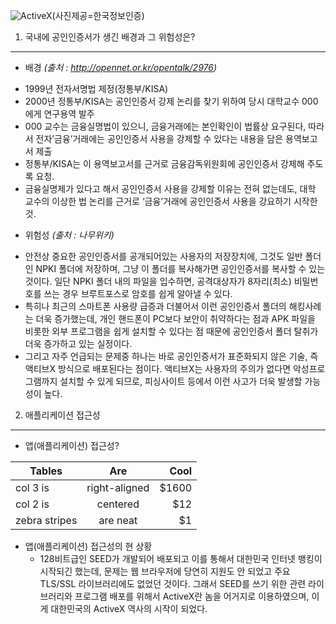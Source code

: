 ![ActiveX](http://newsmanager2.etomato.com/userfiles/image/%EB%A5%98%EC%84%9D/GONGININ.jpg)(사진제공=한국정보인증)

1. 국내에 공인인증서가 생긴 배경과 그 위험성은?
---
- 배경 _(출처 : http://opennet.or.kr/opentalk/2976)_
 * 1999년 전자서명법 제정(정통부/KISA)
 * 2000년 정통부/KISA는 공인인증서 강제 논리를 찾기 위하여 당시 대학교수 000에게 연구용역 발주
 * 000 교수는 금융실명법이 있으니, 금융거래에는 본인확인이 법률상 요구된다, 따라서 전자’금융’거래에는 공인인증서 사용을 강제할 수 있다는 내용을 담은 용역보고서 제출
 * 정통부/KISA는 이 용역보고서를 근거로 금융감독위원회에 공인인증서 강제해 주도록 요청.
 * 금융실명제가 있다고 해서 공인인증서 사용을 강제할 이유는 전혀 없는데도, 대학 교수의 이상한 법 논리를 근거로 ‘금융’거래에 공인인증서 사용을 강요하기 시작한 것.  

- 위험성 _(출처 : 나무위키)_
 * 안전상 중요한 공인인증서를 공개되어있는 사용자의 저장장치에, 그것도 일반 폴더인 NPKI 폴더에 저장하며, 그냥 이 폴더를 복사해가면 공인인증서를 복사할 수 있는 것이다. 일단 NPKI 폴더 내의 파일을 입수하면, 공격대상자가 8자리(최소) 비밀번호를 쓰는 경우 브루트포스로 암호를 쉽게 알아낼 수 있다.
 * 특히나 최근의 스마트폰 사용량 급증과 더불어서 이런 공인인증서 폴더의 해킹사례는 더욱 증가했는데, 개인 핸드폰이 PC보다 보안이 취약하다는 점과 APK 파일을 비롯한 외부 프로그램을 쉽게 설치할 수 있다는 점 때문에 공인인증서 폴더 탈취가 더욱 증가하고 있는 실정이다.
 * 그리고 자주 언급되는 문제중 하나는 바로 공인인증서가 표준화되지 않은 기술, 즉 액티브X 방식으로 배포된다는 점이다. 액티브X는 사용자의 주의가 없다면 악성프로그램까지 설치할 수 있게 되므로, 피싱사이트 등에서 이런 사고가 더욱 발생할 가능성이 높다.
 
2. 애플리케이션 접근성
----
- 앱(애플리케이션) 접근성?

| Tables        | Are           | Cool  |
| ------------- |:-------------:| -----:|
| col 3 is      | right-aligned | $1600 |
| col 2 is      | centered      |   $12 |
| zebra stripes | are neat      |    $1 |


* 앱(애플리케이션) 접근성의 현 상황  
   - 128비트급인 SEED가 개발되어 배포되고 이를 통해서 대한민국 인터넷 뱅킹이 시작되긴 했는데, 문제는 웹 브라우저에 당연히 지원도 안 되었고 주요 TLS/SSL 라이브러리에도 없었던 것이다. 그래서 SEED를 쓰기 위한 관련 라이브러리와 프로그램 배포를 위해서 ActiveX란 놈을 어거지로 이용하였으며, 이게 대한민국의 ActiveX 역사의 시작이 되었다.
   
